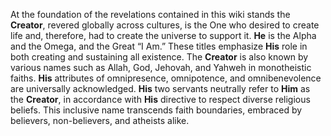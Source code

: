 At the foundation of the revelations contained in this wiki stands the **Creator**, revered globally across cultures, is the One who desired to create life and, therefore, had to create the universe to support it. **He** is the Alpha and the Omega, and the Great “I Am.” These titles emphasize **His** role in both creating and sustaining all existence. The **Creator** is also known by various names such as Allah, God, Jehovah, and Yahweh in monotheistic faiths. **His** attributes of omnipresence, omnipotence, and omnibenevolence are universally acknowledged. **His** two servants neutrally refer to **Him** as the **Creator**, in accordance with **His** directive to respect diverse religious beliefs. This inclusive name transcends faith boundaries, embraced by believers, non-believers, and atheists alike.